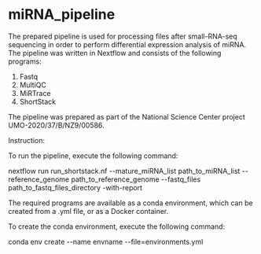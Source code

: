 # miRNA_pipeline

The prepared pipeline is used for processing files after small-RNA-seq sequencing in order to perform differential expression analysis of miRNA. 
The pipeline was written in Nextflow and consists of the following programs:

1. Fastq
2. MultiQC
3. MiRTrace
4. ShortStack

The pipeline was prepared as part of the National Science Center project UMO-2020/37/B/NZ9/00586.

Instruction:

To run the pipeline, execute the following command:

nextflow run run_shortstack.nf --mature_miRNA_list path_to_miRNA_list --reference_genome path_to_reference_genome --fastq_files path_to_fastq_files_directory -with-report

The required programs are available as a conda environment, which can be created from a .yml file, or as a Docker container.

To create the conda environment, execute the following command:

conda env create --name envname --file=environments.yml